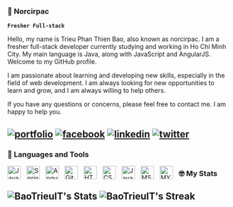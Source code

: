 ### 🐐 Norcirpac

**`Fresher Full-stack`**

Hello, my name is Trieu Phan Thien Bao, also known as norcirpac. I am a fresher full-stack developer currently studying and working in Ho Chi Minh City. My main language is Java, along with JavaScript and AngularJS. Welcome to my GitHub profile.

I am passionate about learning and developing new skills, especially in the field of web development. I am always looking for new opportunities to learn and grow, and I am always willing to help others.

If you have any questions or concerns, please feel free to contact me. I am happy to help you.

[![portfolio](https://img.shields.io/badge/my_portfolio-000?style=for-the-badge&logo=ko-fi&logoColor=white)]()
[![facebook](https://img.shields.io/badge/facebook-1DA1F2?style=for-the-badge&logo=facebook&logoColor=white)](https://www.facebook.com/noc1rp4c.it)
[![linkedin](https://img.shields.io/badge/linkedin-0A66C2?style=for-the-badge&logo=linkedin&logoColor=white)](https://www.linkedin.com/in/trieubaoit/)
[![twitter](https://img.shields.io/badge/twitter-1DA1F2?style=for-the-badge&logo=twitter&logoColor=white)](https://twitter.com/Btr_it2712)
---
### 🧰 Languages and Tools
<img align="left" alt="Java" width="30px" style="padding-right:10px;" src="https://cdn.jsdelivr.net/gh/devicons/devicon/icons/java/java-original.svg"/>
<img align="left" alt="Spring" width="30px" style="padding-right:10px;" src="https://cdn.jsdelivr.net/gh/devicons/devicon/icons/spring/spring-original.svg" />
<img align="left" alt="Angular" width="30px" style="padding-right:10px;" src="https://cdn.jsdelivr.net/gh/devicons/devicon/icons/angularjs/angularjs-plain.svg" />
<img align="left" alt="Git" width="30px" style="padding-right:10px;" src="https://cdn.jsdelivr.net/gh/devicons/devicon/icons/git/git-original.svg" />
<img align="left" alt="HTML" width="30px" style="padding-right:10px;" src="https://cdn.jsdelivr.net/gh/devicons/devicon/icons/html5/html5-plain.svg" />
<img align="left" alt="CSS" width="30px" style="padding-right:10px;" src="https://cdn.jsdelivr.net/gh/devicons/devicon/icons/css3/css3-plain.svg" />
<img align="left" alt="JavaScript" width="30px" style="padding-right:10px;" src="https://cdn.jsdelivr.net/gh/devicons/devicon/icons/javascript/javascript-plain.svg" />
<img align="left" alt="MSSQL" width="30px" style="padding-right:10px;" src="https://cdn.jsdelivr.net/gh/devicons/devicon/icons/microsoftsqlserver/microsoftsqlserver-plain-wordmark.svg" />
<img align="left" alt="MYSQL" width="30px" style="padding-right:10px;"  src="https://cdn.jsdelivr.net/gh/devicons/devicon/icons/mysql/mysql-original-wordmark.svg" />


### 🤓 My Stats
![BaoTrieuIT's Stats](https://github-readme-stats.vercel.app/api?username=BaoTrieuIT&theme=dracula&show_icons=true&hide_border=false&count_private=true)
![BaoTrieuIT's Streak](https://github-readme-streak-stats.herokuapp.com/?user=BaoTrieuIT&theme=dracula&hide_border=false)
---
